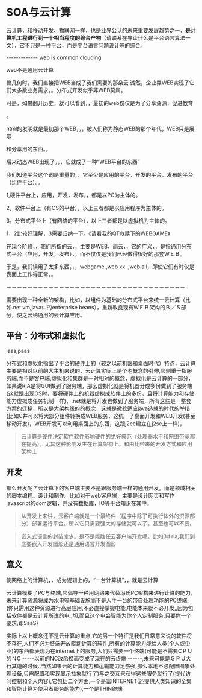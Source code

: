 ﻿SOA与云计算
=============

云计算，和移动开发、物联网一样，也是业界公认的未来重要发展趋势之一，**是计算机工程进行到一个相当程度的综合产物**（请联系在导读什么是平台语言算法一文），它不只是一种平台，而是平台语言问题设计等的综合。






------------- web is common clouding

web不是通用云计算

曾几何时，我们直接把WEB当成了我们需要的那朵云
诚然，企业靠WEB实现了它们大多数业务需求。。分布式开发似乎非WEB莫属。

可是，如果翻开历史，就可以看到，，最初的web仅仅是为了分享资源，促进教育

。

html的发明就是最初那个WEB，，，被人们称为静态WEB的那个年代，WEB只是展示

和分享用的东西。。

后来动态WEB出现了，，，它就成了一种“WEB平台的东西”

我们知道平台这个词是重量的，，它至少是应用的平台，开发的平台，发布的平台（组件平台）。。

1,硬件平台上，应用，开发，发布，，都是以PC为主体的。

2，软件平台上（有OS的平台），以上三者都是以应用程序为主体的。

3，分布式平台上（有网络的平台），以上三者都是以虚拟机为主体的。

1，2比较好理解，3需要归纳一下。《请看我的QT救赎下的WEBGAME》


在现今阶段，，我们所指的云，，主要是WEB，而云，，它的广义，，是指通用分布式平台（应用，开发，发布），，而不仅仅是我们已经做得很好的那套ＷＥＢ。

于是，我们误用了太多东西，，，webgame,,web xx ,,web all，即使它们有时仅是表面上工作得正常。。

－－－－－－－－－－－－－－－－－－－－－－－－－－－－－－－－－－

需要出现一种全新的架构，比如，以组件为基础的分布式平台来统一云计算（比如.net vm,java中的enterprise beans），重新改良现有ＷＥＢ架构的Ｂ／Ｓ部分，使之容纳通用的云计算应用。

平台：分布式和虚拟化
-------------

iaas,paas

分布式和虚拟化指出了平台的硬件上的（较之以前机器和桌面时代）特点，云计算主要是相对以前的大主机来说的，云计算实际上是个老概念的引伸,它侧重于指服务端,而不是客户端,虚拟化和集群是一对相对的概念，虚拟化是云计算的一部分，如果说RIA是将GUI做到了服务端，那么虚拟化就是将机器分成多份做到了服务端(这就跟出现OS时，要将硬件上的机器虚拟成软件上的多份，且将计算能力和存储能力虚拟成任务机制一样)，.net就是将开发也做到了服务端，所有这些是一整套方案的迁移，所以是大架构级的的概念，这就是微软适应java造就的时代的举措(比如C井可以将大部分组件转换成WEB服务，这统一了桌面开发和WEB开发(甚至移动开发)，WEB开发可以利用桌面上的东西，这跟j2ee建立在j2se上一样)，

>云计算是硬件决定软件软件影响硬件的绝好典范（处理器水平和网络带宽都在提高）。尤其这种影响发生在计算架构上。和由比带来的开发方式和应用架构上


开发
-------------

那么开发呢？云计算下的客户端主要不是跟服务端一样的通用开发。而是领域相关的脚本编程。设计和制作。比如对于web客户端，主要是设计网页和写作javascript的dom逻辑，并没有数据库，IO等平台知识在其中。

>从开发上来讲，云客户端就是一个最终件（程序中除了可执行体外的资源部分）部署运行平台。所以它只需要强大的存储就可以了。甚至也可以不要。

>嵌入式语言的封装库少。是不是能胜任云客户端开发呢。比如3d ria,我们到底要嵌入开发图形还是通用语言开发图形

意义
-------------

使网络上的计算机，，成为逻辑上的，“一台计算机”，，就是云计算

云计算模糊了PC与终端,它倡导一种用网络来代替冯氏PC架构来进行计算的能力,未来计算资源将成为水电等基础设施而不是人手一台的带自处理功能的PC终端,(你只需用这种资源进行高层应用,不必直接掌握电能,电能本来就不必开发,,因为包括软件都是云计算所说的电,,切,而且这个电会智能为你个人定制服务,只要你一个要求,即SaaS)

实际上以上概念还不是云计算的重点,它的另一个特征是我们日常意义说的软件将不存在,人们不必为终端开放驱动计算的软件,所有的计算能力能给人类(个人或企业)的东西都表现为在internet上的服务,人们只需要一个终端(可能是不需要CＰＵ的ＮC -----以前的NC改胎换面变成了现在的云终端 ------,未来可能是ＧＰＵ大行其道的时候..当然如果云的计算能力和运输能力足够强,那么本地不必配置图象处理设备,只需配置和实现显示抽象就行了)与之交互来获得这些服务就行了(提代访问控制和个人内容),它包括二个方面,一个是富INTERNET(还提供人类知识的全集和智能计算为使用者服务的能力),一个是THIN终端